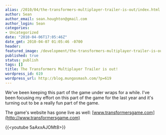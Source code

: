 ```yaml
---
alias: /2010/04/the-transformers-multiplayer-trailer-is-out/index.html
author: Sean
author_email: sean.houghton@gmail.com
author_login: Sean
categories:
- Uncategorized
date: "2010-04-06T17:05:46Z"
date_gmt: 2010-04-07 01:05:46 -0700
header:
featured_image: /development/the-transformers-multiplayer-trailer-is-out/teaser.png
published: true
status: publish
tags: []
title: The Transformers Multiplayer Trailer is out!
wordpress_id: 619
wordpress_url: http://blog.mungosmash.com/?p=619
---
```

We've been keeping this part of the game under wraps for a while.  I've been focusing my effort on this part of the game for the last year and it's turning out to be a really fun part of the game.

The game's website has gone live as well: [www.transformersgame.com](http://www.transformersgame.com)

{{<youtube 5aAxxAJOMt8>}}



